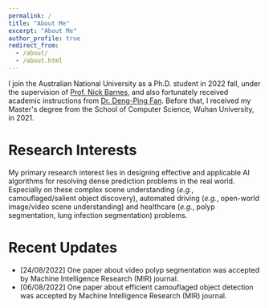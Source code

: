 ```yaml
---
permalink: /
title: "About Me"
excerpt: "About Me"
author_profile: true
redirect_from: 
  - /about/
  - /about.html
---
```



I join the Australian National University as a Ph.D. student in 2022 fall, under the supervision of [Prof. Nick Barnes](https://scholar.google.com/citations?user=yMXs1WcAAAAJ&hl=en), and also fortunately received academic instructions from [Dr. Deng-Ping Fan](https://dengpingfan.github.io/). Before that, I received my Master's degree from the School of Computer Science, Wuhan University, in 2021.


Research Interests
======
My primary research interest lies in designing effective and applicable AI algorithms for resolving dense prediction problems in the real world. Especially on these complex scene understanding (*e.g.*, camouflaged/salient object discovery), automated driving (*e.g.*, open-world image/video scene understanding) and healthcare (*e.g.*, polyp segmentation, lung infection segmentation) problems.

Recent Updates
======
- [24/08/2022] One paper about video polyp segmentation was accepted by Machine Intelligence Research (MIR) journal.
- [06/08/2022] One paper about efficient camouflaged object detection was accepted by Machine Intelligence Research (MIR) journal.




<div style='width:500px;height:300px;margin:0 auto'>
    <script type="text/javascript" id="clustrmaps" src="//clustrmaps.com/map_v2.js?d=4HIu0QzaVjxZ6lANkwG5E12bXki5oB6rfb-tI4vEPyQ&cl=ffffff&w=a"></script>
</div>

<script type="text/javascript" id="clustrmaps" src="//clustrmaps.com/map_v2.js?d=4HIu0QzaVjxZ6lANkwG5E12bXki5oB6rfb-tI4vEPyQ&cl=ffffff&w=a"></script>